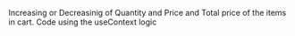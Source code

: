 Increasing or Decreasinig of Quantity and Price and Total price of the items in cart. Code using the useContext logic